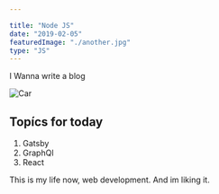 ```yaml
---

title: "Node JS"
date: "2019-02-05"
featuredImage: "./another.jpg"
type: "JS"
---
```


I Wanna write a blog

![Car](../another.jpg)

## Topícs for today

1. Gatsby
2. GraphQl
3. React

This is my life now, web development. And im liking it.